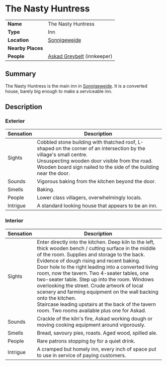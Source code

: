# The Nasty Huntress

|||
| --- | --- |
| **Name** | The Nasty Huntress | place.4
| **Type** | Inn |
| **Location** | [Sonnigeweide](../../settlements/villages/sonnigeweide.md) |
| **Nearby Places** | |
| **People** | [Askad Greybelt](../../../characters/askad-greybelt.md) (innkeeper) |

## Summary

The Nasty Huntress is the main inn in [Sonnigeweide](../../settlements/villages/sonnigeweide.md). It is a converted house, barely big enough to make a serviceable inn.

## Description

### Exterior

| Sensation | Description |
| ---- | --- |
| Sights | Cobbled stone building with thatched roof, L-shaped on the corner of an intersection by the village's small centre.<br>Unsuspecting wooden door visible from the road. Wooden board sign nailed to the side of the building near the door. |
| Sounds | Vigorous baking from the kitchen beyond the door. |
| Smells | Baking. |
| People | Lower class villagers, overwhelmingly locals. |
| Intrigue | A standard looking house that appears to be an inn. |

### Interior

| Sensation | Description |
| ---- | --- |
| Sights | Enter directly into the kitchen. Deep kiln to the left, thick wooden bench / cutting surface in the middle of the room. Supplies and storage to the back. Evidence of dough rising and recent baking.<br>Door hole to the right leading into a converted living room, now the tavern. Two 4-seater tables, one two-seater table. Step up into the room. Windows overlooking the street. Crude artwork of local scenery and farming equipment on the wall backing onto the kitchen.<br>Staircase leading upstairs at the back of the tavern room. Two rooms available plus one for Askad. |
| Sounds | Crackle of the kiln's fire, Askad working dough or moving cooking equipment around vigorously. |
| Smells | Bread, savoury pies, roasts. Aged wood, spilled ale. |
| People | Rare patrons stopping by for a quiet drink. |
| Intrigue | A cramped but homely inn, every inch of space put to use in service of paying customers. |
